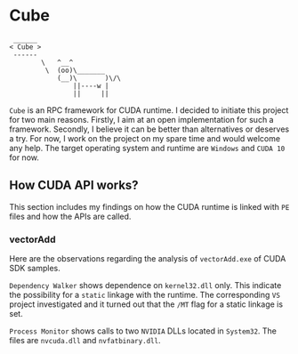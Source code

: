 # Cube

```text
 ______
< Cube >
 ------
        \   ^__^
         \  (oo)\_______
            (__)\       )\/\
                ||----w |
                ||     ||
```

`Cube` is an RPC framework for CUDA runtime. I decided to initiate this project for two main reasons. Firstly, I aim at an open implementation for such a framework. Secondly, I believe it can be better than alternatives or deserves a try. For now, I work on the project on my spare time and would welcome any help. The target operating system and runtime are `Windows` and `CUDA 10` for now.

## How CUDA API works?

This section includes my findings on how the CUDA runtime is linked with `PE` files and how the APIs are called.

### vectorAdd

Here are the observations regarding the analysis of `vectorAdd.exe` of CUDA SDK samples.

`Dependency Walker` shows dependence on `kernel32.dll` only. This indicate the possibility for a `static` linkage with the runtime. The corresponding `VS` project investigated and it turned out that the `/MT` flag for a static linkage is set.  

`Process Monitor` shows calls to two `NVIDIA` DLLs located in `System32`. The files are `nvcuda.dll` and `nvfatbinary.dll`.